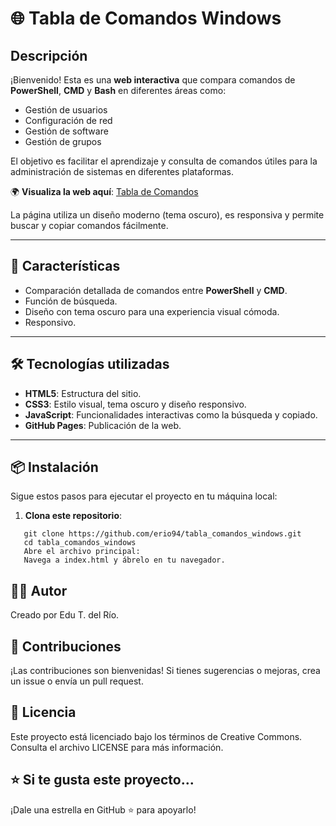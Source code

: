 # 🌐 **Tabla de Comandos Windows**

## Descripción

¡Bienvenido! Esta es una **web interactiva** que compara comandos de **PowerShell**, **CMD** y **Bash** en diferentes áreas como:
- Gestión de usuarios
- Configuración de red
- Gestión de software
- Gestión de grupos


El objetivo es facilitar el aprendizaje y consulta de comandos útiles para la administración de sistemas en diferentes plataformas.

🌍 **Visualiza la web aquí**: [Tabla de Comandos](https://erio94.github.io/comandos/)

La página utiliza un diseño moderno (tema oscuro), es responsiva y permite buscar y copiar comandos fácilmente.

---

## 🚀 **Características**
- Comparación detallada de comandos entre **PowerShell** y **CMD**.
- Función de búsqueda.
- Diseño con tema oscuro para una experiencia visual cómoda.
- Responsivo.

---

## 🛠️ **Tecnologías utilizadas**
- **HTML5**: Estructura del sitio.
- **CSS3**: Estilo visual, tema oscuro y diseño responsivo.
- **JavaScript**: Funcionalidades interactivas como la búsqueda y copiado.
- **GitHub Pages**: Publicación de la web.

---

## 📦 **Instalación**

Sigue estos pasos para ejecutar el proyecto en tu máquina local:

1. **Clona este repositorio**:
```
   git clone https://github.com/erio94/tabla_comandos_windows.git
   cd tabla_comandos_windows
   Abre el archivo principal:
   Navega a index.html y ábrelo en tu navegador.
```

## 👨‍💻 Autor
Creado por Edu T. del Río.

## 🤝 Contribuciones
¡Las contribuciones son bienvenidas! Si tienes sugerencias o mejoras, crea un issue o envía un pull request.

## 📄 Licencia
Este proyecto está licenciado bajo los términos de Creative Commons. Consulta el archivo LICENSE para más información.

## ⭐ Si te gusta este proyecto...
¡Dale una estrella en GitHub ⭐ para apoyarlo!

